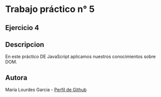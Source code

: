 # Trabajo práctico n° 5
## Ejercicio 4
## Descripcion
En este práctico DE JavaScript aplicamos nuestros conocimientos sobre DOM.

## Autora
María Lourdes Garcia - [Perfil de Github](https://github.com/lourdesgarciafyl)